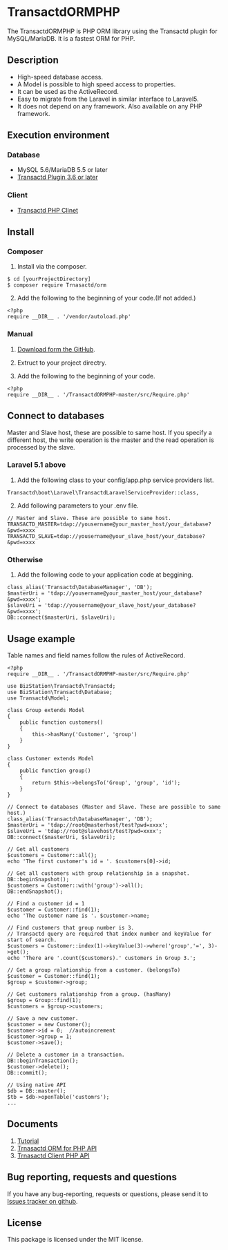 TransactdORMPHP
===============================================================================
The TransactdORMPHP is PHP ORM library using the Transactd plugin for MySQL/MariaDB.
It is a fastest ORM for PHP.


Description
-------------------------------------------------------------------------------
- High-speed database access.
- A Model is possible to high speed access to properties.
- It can be used as the ActiveRecord.
- Easy to migrate from the Laravel in similar interface to Laravel5.
- It does not depend on any framework. Also available on any PHP framework. 


Execution environment
-------------------------------------------------------------------------------
### Database
- MySQL 5.6/MariaDB 5.5 or later
- [Transactd Plugin 3.6 or later](http://www.bizstation.jp/en/transactd/documents/install_plugin.html)

### Client
- [Transactd PHP Clinet](http://www.bizstation.jp/en/transactd/documents/install_guide_php.html)


Install
-------------------------------------------------------------------------------
### Composer
1. Install via the composer.
```
$ cd [yourProjectDirectory]
$ composer require Trnasactd/orm
```
2. Add the following to the beginning of your code.(If not added.)
```
<?php
require __DIR__ . '/vendor/autoload.php'
```
### Manual
1. [Download form the GitHub](https://github.com/bizstation/TransactdORMPHP/archive/master.zip).

2. Extruct to your project directry.
3. Add the following to the beginning of your code.
```
<?php
require __DIR__ . '/TransactdORMPHP-master/src/Require.php'
```


Connect to databases
-------------------------------------------------------------------------------
Master and Slave host, these are possible to same host.
If you specify a different host, the write operation is the master and the read
 operation is processed by the slave.

### Laravel 5.1 above
1. Add the following class to your config/app.php service providers list.
```
Transactd\boot\Laravel\TransactdLaravelServiceProvider::class,
```
2. Add following parameters to your .env file.
```
// Master and Slave. These are possible to same host.
TRANSACTD_MASTER=tdap://yousername@your_master_host/your_database?&pwd=xxxx
TRANSACTD_SLAVE=tdap://yousername@your_slave_host/your_database?&pwd=xxxx

```

### Otherwise
1. Add the following code to your application code at beggining.
```
class_alias('Transactd\DatabaseManager', 'DB');
$masterUri = 'tdap://yousername@your_master_host/your_database?&pwd=xxxx';
$slaveUri = 'tdap://yousername@your_slave_host/your_database?&pwd=xxxx';
DB::connect($masterUri, $slaveUri);

```


Usage example
-------------------------------------------------------------------------------
Table names and field names follow the rules of ActiveRecord.

```php:
<?php
require __DIR__ . '/TransactdORMPHP-master/src/Require.php'

use BizStation\Transactd\Transactd;
use BizStation\Transactd\Database;
use Transactd\Model;

class Group extends Model
{
	public function customers()
	{
		this->hasMany('Customer', 'group')
	}
}

class Customer extends Model
{
	public function group()
	{
		return $this->belongsTo('Group', 'group', 'id');
	}
}

// Connect to databases (Master and Slave. These are possible to same host.)
class_alias('Transactd\DatabaseManager', 'DB');
$masterUri = 'tdap://root@masterhost/test?pwd=xxxx';
$slaveUri = 'tdap://root@slavehost/test?pwd=xxxx';
DB::connect($masterUri, $slaveUri);

// Get all customers
$customers = Customer::all();
echo 'The first customer's id = '. $customers[0]->id;

// Get all customers with group relationship in a snapshot.
DB::beginSnapshot();
$customers = Customer::with('group')->all();
DB::endSnapshot();

// Find a customer id = 1
$customer = Customer::find(1);
echo 'The customer name is '. $customer->name;

// Find customers that group number is 3.
// Transactd query are required that index number and keyValue for start of search.
$customers = Customer::index(1)->keyValue(3)->where('group','=', 3)->get();
echo 'There are '.count($customers).' customers in Group 3.';

// Get a group ralationship from a customer. (belongsTo)
$customer = Customer::find(1);
$group = $customer->group;

// Get customers ralationship from a group. (hasMany)
$group = Group::find(1);
$customers = $group->customers;

// Save a new customer.
$customer = new Customer();
$customer->id = 0;  //autoincrement
$customer->group = 1;
$customer->save();

// Delete a customer in a transaction.
DB::beginTransaction();
$customer->delete();
DB::commit();

// Using native API
$db = DB::master();
$tb = $db->openTable('customrs');
...

```


Documents
-------------------------------------------------------------------------------
1. [Tutorial](http://www.bizstation.jp/en/transactd/documents/tutorial_php_orm.html)
2. [Trnasactd ORM for PHP API](http://www.bizstation.jp/en/transactd/documents/php/orm/index.html)
3. [Trnasactd Client PHP API](http://www.bizstation.jp/en/transactd/documents/php/api/index.html)


Bug reporting, requests and questions
-------------------------------------------------------------------------------
If you have any bug-reporting, requests or questions, please send it to
[Issues tracker on github](https://github.com/bizstation/TransactdORMPHP/issues).


License
-------------------------------------------------------------------------------
This package is licensed under the MIT license.

